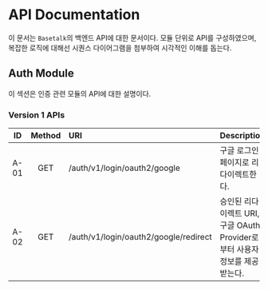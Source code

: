 # API Documentation

이 문서는 `Basetalk`의 백엔드 API에 대한 문서이다. 모듈 단위로 API를 구성하였으며, 복잡한 로직에 대해선 시퀀스 다이어그램을 첨부하여 시각적인 이해를 돕는다.

## Auth Module

이 섹션은 인증 관련 모듈의 API에 대한 설명이다.

### Version 1 APIs

|  ID  | Method | URI                                   | Description                                                                |
| :--: | :----: | :------------------------------------ | :------------------------------------------------------------------------- |
| A-01 |  GET   | /auth/v1/login/oauth2/google          | 구글 로그인 페이지로 리다이렉트한다.                                       |
| A-02 |  GET   | /auth/v1/login/oauth2/google/redirect | 승인된 리다이렉트 URI, 구글 OAuth Provider로부터 사용자 정보를 제공받는다. |
